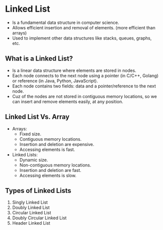 # Linked List
- Is a fundamental data structure in computer science.
- Allows efficient insertion and removal of elements. (more efficient than arrays)
- Used to implement other data structures like stacks, queues, graphs, etc.

## What is a Linked List?
- Is a linear data structure where elements are stored in nodes.
- Each node connects to the next node using a pointer (in C/C++, Golang) or reference (in Java, Python, JavaScript).
- Each node contains two fields: data and a pointer/reference to the next node.
- Cuz of the nodes are not stored in contiguous memory locations, so we can insert and remove elements easily, at any position.

## Linked List Vs. Array
- Arrays:
  - Fixed size.
  - Contiguous memory locations.
  - Insertion and deletion are expensive.
  - Accessing elements is fast.
- Linked Lists:
  - Dynamic size.
  - Non-contiguous memory locations.
  - Insertion and deletion are fast.
  - Accessing elements is slow.

## Types of Linked Lists
1. Singly Linked List
2. Doubly Linked List
3. Circular Linked List
4. Doubly Circular Linked List
5. Header Linked List

